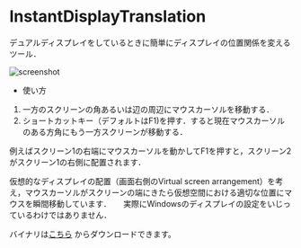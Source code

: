 ﻿InstantDisplayTranslation
===========================

デュアルディスプレイをしているときに簡単にディスプレイの位置関係を変えるツール． 

![screenshot](http://furaga.sakura.ne.jp/publish/InstantDisplayTranslation.png)

- 使い方  
1)  一方のスクリーンの角あるいは辺の周辺にマウスカーソルを移動する．  
2)  ショートカットキー（デフォルトはF1)を押す．すると現在マウスカーソルのある方角にもう一方スクリーンが移動する．  
 
例えばスクリーン1の右端にマウスカーソルを動かしてF1を押すと，スクリーン2がスクリーン1の右側に配置されます．
 
仮想的なディスプレイの配置（画面右側のVirtual screen arrangement）を考え，マウスカーソルがスクリーンの端にきたら仮想空間における適切な位置にマウスを瞬間移動しています． 　
実際にWindowsのディスプレイの設定をいじっているわけではありません．　

バイナリは[こちら](http://furaga.sakura.ne.jp/) からダウンロードできます。  
